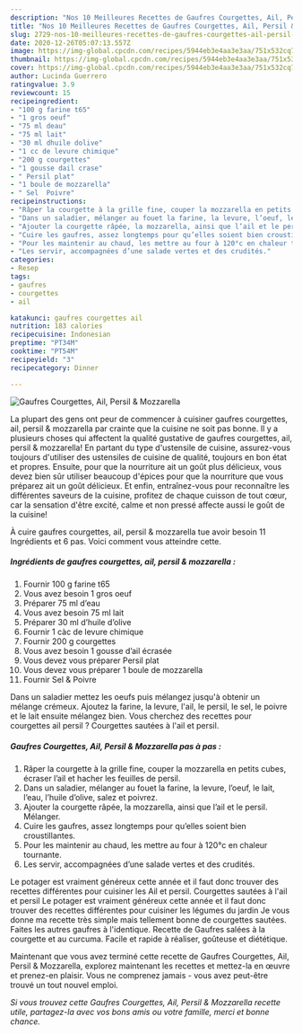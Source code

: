```yaml
---
description: "Nos 10 Meilleures Recettes de Gaufres Courgettes, Ail, Persil &amp;amp; Mozzarella"
title: "Nos 10 Meilleures Recettes de Gaufres Courgettes, Ail, Persil &amp;amp; Mozzarella"
slug: 2729-nos-10-meilleures-recettes-de-gaufres-courgettes-ail-persil-and-amp-mozzarella
date: 2020-12-26T05:07:13.557Z
image: https://img-global.cpcdn.com/recipes/5944eb3e4aa3e3aa/751x532cq70/gaufres-courgettes-ail-persil-mozzarella-photo-principale-de-la-recette.jpg
thumbnail: https://img-global.cpcdn.com/recipes/5944eb3e4aa3e3aa/751x532cq70/gaufres-courgettes-ail-persil-mozzarella-photo-principale-de-la-recette.jpg
cover: https://img-global.cpcdn.com/recipes/5944eb3e4aa3e3aa/751x532cq70/gaufres-courgettes-ail-persil-mozzarella-photo-principale-de-la-recette.jpg
author: Lucinda Guerrero
ratingvalue: 3.9
reviewcount: 15
recipeingredient:
- "100 g farine t65"
- "1 gros oeuf"
- "75 ml deau"
- "75 ml lait"
- "30 ml dhuile dolive"
- "1 cc de levure chimique"
- "200 g courgettes"
- "1 gousse dail crase"
- " Persil plat"
- "1 boule de mozzarella"
- " Sel  Poivre"
recipeinstructions:
- "Râper la courgette à la grille fine, couper la mozzarella en petits cubes, écraser l’ail et hacher les feuilles de persil."
- "Dans un saladier, mélanger au fouet la farine, la levure, l’oeuf, le lait, l’eau, l’huile d’olive, salez et poivrez."
- "Ajouter la courgette râpée, la mozzarella, ainsi que l’ail et le persil. Mélanger."
- "Cuire les gaufres, assez longtemps pour qu’elles soient bien croustillantes."
- "Pour les maintenir au chaud, les mettre au four à 120°c en chaleur tournante."
- "Les servir, accompagnées d’une salade vertes et des crudités."
categories:
- Resep
tags:
- gaufres
- courgettes
- ail

katakunci: gaufres courgettes ail 
nutrition: 183 calories
recipecuisine: Indonesian
preptime: "PT34M"
cooktime: "PT54M"
recipeyield: "3"
recipecategory: Dinner

---
```



![Gaufres Courgettes, Ail, Persil &amp; Mozzarella](https://img-global.cpcdn.com/recipes/5944eb3e4aa3e3aa/751x532cq70/gaufres-courgettes-ail-persil-mozzarella-photo-principale-de-la-recette.jpg)

La plupart des gens ont peur de commencer à cuisiner gaufres courgettes, ail, persil &amp; mozzarella par crainte que la cuisine ne soit pas bonne. Il y a plusieurs choses qui affectent la qualité gustative de gaufres courgettes, ail, persil &amp; mozzarella! En partant du type d'ustensile de cuisine, assurez-vous toujours d'utiliser des ustensiles de cuisine de qualité, toujours en bon état et propres. Ensuite, pour que la nourriture ait un goût plus délicieux, vous devez bien sûr utiliser beaucoup d'épices pour que la nourriture que vous préparez ait un goût délicieux. Et enfin, entraînez-vous pour reconnaître les différentes saveurs de la cuisine, profitez de chaque cuisson de tout cœur, car la sensation d'être excité, calme et non pressé affecte aussi le goût de la cuisine!

<!--inarticleads1-->

À cuire gaufres courgettes, ail, persil &amp; mozzarella tue avoir besoin 11 Ingrédients et 6 pas. Voici comment vous atteindre cette.

##### Ingrédients de gaufres courgettes, ail, persil &amp; mozzarella :

1. Fournir 100 g farine t65
1. Vous avez besoin 1 gros oeuf
1. Préparer 75 ml d’eau
1. Vous avez besoin 75 ml lait
1. Préparer 30 ml d’huile d’olive
1. Fournir 1 càc de levure chimique
1. Fournir 200 g courgettes
1. Vous avez besoin 1 gousse d’ail écrasée
1. Vous devez vous préparer  Persil plat
1. Vous devez vous préparer 1 boule de mozzarella
1. Fournir  Sel &amp; Poivre


Dans un saladier mettez les oeufs puis mélangez jusqu&#39;à obtenir un mélange crémeux. Ajoutez la farine, la levure, l&#39;ail, le persil, le sel, le poivre et le lait ensuite mélangez bien. Vous cherchez des recettes pour courgettes ail persil ? Courgettes sautées à l&#39;ail et persil. 

<!--inarticleads2-->

##### Gaufres Courgettes, Ail, Persil &amp; Mozzarella pas à pas :

1. Râper la courgette à la grille fine, couper la mozzarella en petits cubes, écraser l’ail et hacher les feuilles de persil.
1. Dans un saladier, mélanger au fouet la farine, la levure, l’oeuf, le lait, l’eau, l’huile d’olive, salez et poivrez.
1. Ajouter la courgette râpée, la mozzarella, ainsi que l’ail et le persil. Mélanger.
1. Cuire les gaufres, assez longtemps pour qu’elles soient bien croustillantes.
1. Pour les maintenir au chaud, les mettre au four à 120°c en chaleur tournante.
1. Les servir, accompagnées d’une salade vertes et des crudités.


Le potager est vraiment généreux cette année et il faut donc trouver des recettes différentes pour cuisiner les Ail et persil. Courgettes sautées à l&#39;ail et persil Le potager est vraiment généreux cette année et il faut donc trouver des recettes différentes pour cuisiner les légumes du jardin Je vous donne ma recette très simple mais tellement bonne de courgettes sautées. Faites les autres gaufres à l&#39;identique. Recette de Gaufres salées à la courgette et au curcuma. Facile et rapide à réaliser, goûteuse et diététique. 

<!--inarticleads1-->

<p>
Maintenant que vous avez terminé cette recette de Gaufres Courgettes, Ail, Persil &amp; Mozzarella, explorez maintenant les recettes et mettez-la en œuvre et prenez-en plaisir. Vous ne comprenez jamais - vous avez peut-être trouvé un tout nouvel emploi.
</p>

<p>
<i>Si vous trouvez cette Gaufres Courgettes, Ail, Persil &amp; Mozzarella recette utile, partagez-la avec vos bons amis ou votre famille, merci et bonne chance.</i>
</p>
